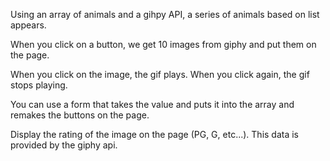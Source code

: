 Using an array of animals and a gihpy API, a series of animals based on list appears. 

When you click on a button, we get 10 images from giphy and put them on the page.

When you click on the image, the gif plays. When you click again, the gif stops playing.

You can use a form that takes the value and puts it into the array and remakes the buttons on the page.

Display the rating of the image on the page (PG, G, etc...). This data is provided by the giphy api.

